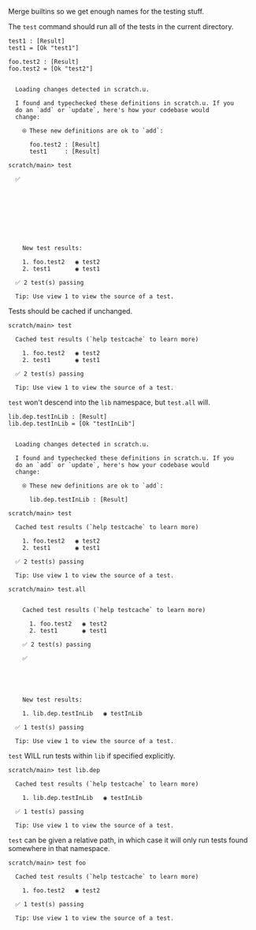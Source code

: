 Merge builtins so we get enough names for the testing stuff.

The `test` command should run all of the tests in the current directory.

``` unison
test1 : [Result]
test1 = [Ok "test1"]

foo.test2 : [Result]
foo.test2 = [Ok "test2"]
```

```ucm

  Loading changes detected in scratch.u.

  I found and typechecked these definitions in scratch.u. If you
  do an `add` or `update`, here's how your codebase would
  change:
  
    ⍟ These new definitions are ok to `add`:
    
      foo.test2 : [Result]
      test1     : [Result]

```
```ucm
scratch/main> test

  ✅  

  

  

  

  

    New test results:
  
    1. foo.test2   ◉ test2
    2. test1       ◉ test1
  
  ✅ 2 test(s) passing
  
  Tip: Use view 1 to view the source of a test.

```
Tests should be cached if unchanged.

```ucm
scratch/main> test

  Cached test results (`help testcache` to learn more)
  
    1. foo.test2   ◉ test2
    2. test1       ◉ test1
  
  ✅ 2 test(s) passing
  
  Tip: Use view 1 to view the source of a test.

```
`test` won't descend into the `lib` namespace, but `test.all` will.

``` unison
lib.dep.testInLib : [Result]
lib.dep.testInLib = [Ok "testInLib"]
```

```ucm

  Loading changes detected in scratch.u.

  I found and typechecked these definitions in scratch.u. If you
  do an `add` or `update`, here's how your codebase would
  change:
  
    ⍟ These new definitions are ok to `add`:
    
      lib.dep.testInLib : [Result]

```
```ucm
scratch/main> test

  Cached test results (`help testcache` to learn more)
  
    1. foo.test2   ◉ test2
    2. test1       ◉ test1
  
  ✅ 2 test(s) passing
  
  Tip: Use view 1 to view the source of a test.

scratch/main> test.all

    
    Cached test results (`help testcache` to learn more)
    
      1. foo.test2   ◉ test2
      2. test1       ◉ test1
    
    ✅ 2 test(s) passing
    
    ✅  

  

  

    New test results:
  
    1. lib.dep.testInLib   ◉ testInLib
  
  ✅ 1 test(s) passing
  
  Tip: Use view 1 to view the source of a test.

```
`test` WILL run tests within `lib` if specified explicitly.

```ucm
scratch/main> test lib.dep

  Cached test results (`help testcache` to learn more)
  
    1. lib.dep.testInLib   ◉ testInLib
  
  ✅ 1 test(s) passing
  
  Tip: Use view 1 to view the source of a test.

```
`test` can be given a relative path, in which case it will only run tests found somewhere in that namespace.

```ucm
scratch/main> test foo

  Cached test results (`help testcache` to learn more)
  
    1. foo.test2   ◉ test2
  
  ✅ 1 test(s) passing
  
  Tip: Use view 1 to view the source of a test.

```
